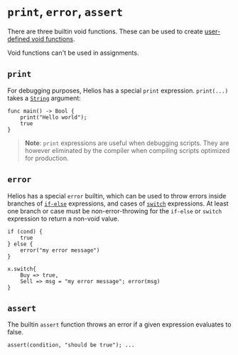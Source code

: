 # `print`, `error`, `assert`

There are three builtin void functions. These can be used to create [user-defined void functions](./functions.md#void-return-value).

Void functions can't be used in assignments.

## `print`

For debugging purposes, Helios has a special `print` expression. `print(...)` takes a [`String`](./builtins/string.md) argument:

```helios
func main() -> Bool {
	print("Hello world");
	true
}
```

>**Note**: `print` expressions are useful when debugging scripts. They are however eliminated by the compiler when compiling scripts optimized for production.

## `error`

Helios has a special `error` builtin, which can be used to throw errors inside branches of [`if-else`](./branching.md) expressions, and cases of [`switch`](./enums.md#switch) expressions. At least one branch or case must be non-error-throwing for the `if-else` or `switch` expression to return a non-void value.

```helios
if (cond) {
    true
} else {
    error("my error message")
}
```

```helios
x.switch{
    Buy => true,
    Sell => msg = "my error message"; error(msg)
}
```

## `assert`

The builtin `assert` function throws an error if a given expression evaluates to false.

```helios
assert(condition, "should be true"); ...
```